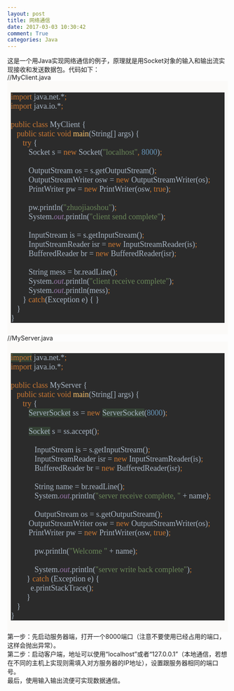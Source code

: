 ```yaml
---
layout: post
title: 网络通信
date: 2017-03-03 10:30:42
comment: True
categories: Java
---
```



<div>这是一个用Java实现网络通信的例子，原理就是用Socket对象的输入和输出流实现接收和发送数据包。代码如下：</div>
<div>//MyClient.java</div>
<div></div>
<div style="padding:8px; font-family:Monaco,Menlo,Consolas,'Courier New',monospace; color:rgb(51,51,51); background-color:rgb(251,250,248)">
<pre style="background-color:#2b2b2b; color:#a9b7c6; font-family:'Menlo'; font-size:13.5pt"><span style="color:#cc7832">import </span>java.net.*<span style="color:#cc7832">;
</span><span style="color:#cc7832">import </span>java.io.*<span style="color:#cc7832">;
</span><span style="color:#cc7832">
</span><span style="color:#cc7832">public class </span>MyClient {
&nbsp;&nbsp; <span style="color:#cc7832">public static void </span><span style="color:#ffc66d">main</span>(String[] args) {
&nbsp;&nbsp;&nbsp;&nbsp;&nbsp; <span style="color:#cc7832">try </span>{
&nbsp;&nbsp;&nbsp;&nbsp;&nbsp;&nbsp;&nbsp;&nbsp; Socket s = <span style="color:#cc7832">new </span>Socket(<span style="color:#6a8759">&quot;localhost&quot;</span><span style="color:#cc7832">, </span><span style="color:#6897bb">8000</span>)<span style="color:#cc7832">;
</span><span style="color:#cc7832">
</span><span style="color:#cc7832">&nbsp;&nbsp;&nbsp;&nbsp;&nbsp;&nbsp;&nbsp;&nbsp; </span>OutputStream os = s.getOutputStream()<span style="color:#cc7832">;
</span><span style="color:#cc7832">&nbsp;&nbsp;&nbsp;&nbsp;&nbsp;&nbsp;&nbsp;&nbsp; </span>OutputStreamWriter osw = <span style="color:#cc7832">new </span>OutputStreamWriter(os)<span style="color:#cc7832">;
</span><span style="color:#cc7832">&nbsp;&nbsp;&nbsp;&nbsp;&nbsp;&nbsp;&nbsp;&nbsp; </span>PrintWriter pw = <span style="color:#cc7832">new </span>PrintWriter(osw<span style="color:#cc7832">, true</span>)<span style="color:#cc7832">;
</span><span style="color:#cc7832">
</span><span style="color:#cc7832">&nbsp;&nbsp;&nbsp;&nbsp;&nbsp;&nbsp;&nbsp;&nbsp; </span>pw.println(<span style="color:#6a8759">&quot;zhuojiaoshou&quot;</span>)<span style="color:#cc7832">;
</span><span style="color:#cc7832">&nbsp;&nbsp;&nbsp;&nbsp;&nbsp;&nbsp;&nbsp;&nbsp; </span>System.<span style="color:#9876aa"><em>out</em></span>.println(<span style="color:#6a8759">&quot;client send complete&quot;</span>)<span style="color:#cc7832">;
</span><span style="color:#cc7832">
</span><span style="color:#cc7832">&nbsp;&nbsp;&nbsp;&nbsp;&nbsp;&nbsp;&nbsp;&nbsp; </span>InputStream is = s.getInputStream()<span style="color:#cc7832">;
</span><span style="color:#cc7832">&nbsp;&nbsp;&nbsp;&nbsp;&nbsp;&nbsp;&nbsp;&nbsp; </span>InputStreamReader isr = <span style="color:#cc7832">new </span>InputStreamReader(is)<span style="color:#cc7832">;
</span><span style="color:#cc7832">&nbsp;&nbsp;&nbsp;&nbsp;&nbsp;&nbsp;&nbsp;&nbsp; </span>BufferedReader br = <span style="color:#cc7832">new </span>BufferedReader(isr)<span style="color:#cc7832">;
</span><span style="color:#cc7832">
</span><span style="color:#cc7832">&nbsp;&nbsp;&nbsp;&nbsp;&nbsp;&nbsp;&nbsp;&nbsp; </span>String mess = br.readLine()<span style="color:#cc7832">;
</span><span style="color:#cc7832">&nbsp;&nbsp;&nbsp;&nbsp;&nbsp;&nbsp;&nbsp;&nbsp; </span>System.<span style="color:#9876aa"><em>out</em></span>.println(<span style="color:#6a8759">&quot;client receive complete&quot;</span>)<span style="color:#cc7832">;
</span><span style="color:#cc7832">&nbsp;&nbsp;&nbsp;&nbsp;&nbsp;&nbsp;&nbsp;&nbsp; </span>System.<span style="color:#9876aa"><em>out</em></span>.println(mess)<span style="color:#cc7832">;
</span><span style="color:#cc7832">&nbsp;&nbsp;&nbsp;&nbsp;&nbsp; </span>} <span style="color:#cc7832">catch</span>(Exception e) { }
&nbsp;&nbsp; }
}</pre>
</div>
<div>//MyServer.java</div>
<div></div>
<div style="padding:8px; font-family:Monaco,Menlo,Consolas,'Courier New',monospace; color:rgb(51,51,51); background-color:rgb(251,250,248)">
<pre style="background-color:#2b2b2b; color:#a9b7c6; font-family:'Menlo'; font-size:13.5pt"><span style="color:#cc7832; background-color:#344134">import</span><span style="color:#cc7832"> </span>java.net.*<span style="color:#cc7832">;
</span><span style="color:#cc7832">import </span>java.io.*<span style="color:#cc7832">;
</span><span style="color:#cc7832">
</span><span style="color:#cc7832">public class </span>MyServer {
&nbsp;&nbsp; <span style="color:#cc7832">public static void </span><span style="color:#ffc66d">main</span>(String[] args) {
&nbsp;&nbsp;&nbsp;&nbsp;&nbsp; <span style="color:#cc7832">try </span>{
&nbsp;&nbsp;&nbsp;&nbsp;&nbsp;&nbsp;&nbsp;&nbsp; <span style="background-color:#344134">ServerSocket</span> ss = <span style="color:#cc7832">new </span><span style="background-color:#344134">ServerSocket</span>(<span style="color:#6897bb">8000</span>)<span style="color:#cc7832">;
</span><span style="color:#cc7832">
</span><span style="color:#cc7832">&nbsp;&nbsp;&nbsp;&nbsp;&nbsp;&nbsp;&nbsp;&nbsp; </span><span style="background-color:#344134">Socket</span> s = ss.accept()<span style="color:#cc7832">;
</span><span style="color:#cc7832">
</span><span style="color:#cc7832">&nbsp;&nbsp;&nbsp;&nbsp;&nbsp;&nbsp;&nbsp;&nbsp;&nbsp;&nbsp;&nbsp; </span>InputStream is = s.getInputStream()<span style="color:#cc7832">;
</span><span style="color:#cc7832">&nbsp;&nbsp;&nbsp;&nbsp;&nbsp;&nbsp;&nbsp;&nbsp;&nbsp;&nbsp;&nbsp; </span>InputStreamReader isr = <span style="color:#cc7832">new </span>InputStreamReader(is)<span style="color:#cc7832">;
</span><span style="color:#cc7832">&nbsp;&nbsp;&nbsp;&nbsp;&nbsp;&nbsp;&nbsp;&nbsp;&nbsp;&nbsp;&nbsp; </span>BufferedReader br = <span style="color:#cc7832">new </span>BufferedReader(isr)<span style="color:#cc7832">;
</span><span style="color:#cc7832">
</span><span style="color:#cc7832">&nbsp;&nbsp;&nbsp;&nbsp;&nbsp;&nbsp;&nbsp;&nbsp;&nbsp;&nbsp;&nbsp; </span>String name = br.readLine()<span style="color:#cc7832">;
</span><span style="color:#cc7832">&nbsp;&nbsp;&nbsp;&nbsp;&nbsp;&nbsp;&nbsp;&nbsp;&nbsp;&nbsp;&nbsp; </span>System.<span style="color:#9876aa"><em>out</em></span>.println(<span style="color:#6a8759">&quot;server receive complete, &quot; </span>&#43; name)<span style="color:#cc7832">;
</span><span style="color:#cc7832">
</span><span style="color:#cc7832">&nbsp;&nbsp;&nbsp;&nbsp;&nbsp;&nbsp;&nbsp;&nbsp;&nbsp;&nbsp;&nbsp; </span>OutputStream os = s.getOutputStream()<span style="color:#cc7832">;
</span><span style="color:#cc7832">&nbsp;&nbsp;&nbsp;&nbsp;&nbsp;&nbsp;&nbsp;&nbsp; </span>OutputStreamWriter osw = <span style="color:#cc7832">new </span>OutputStreamWriter(os)<span style="color:#cc7832">;
</span><span style="color:#cc7832">&nbsp;&nbsp;&nbsp;&nbsp;&nbsp;&nbsp;&nbsp;&nbsp; </span>PrintWriter pw = <span style="color:#cc7832">new </span>PrintWriter(osw<span style="color:#cc7832">, true</span>)<span style="color:#cc7832">;
</span><span style="color:#cc7832">
</span><span style="color:#cc7832">&nbsp;&nbsp;&nbsp;&nbsp;&nbsp;&nbsp;&nbsp;&nbsp;&nbsp;&nbsp;&nbsp; </span>pw.println(<span style="color:#6a8759">&quot;Welcome &quot; </span>&#43; name)<span style="color:#cc7832">;
</span><span style="color:#cc7832">
</span><span style="color:#cc7832">&nbsp;&nbsp;&nbsp;&nbsp;&nbsp;&nbsp;&nbsp;&nbsp;&nbsp;&nbsp;&nbsp; </span>System.<span style="color:#9876aa"><em>out</em></span>.println(<span style="color:#6a8759">&quot;server write back complete&quot;</span>)<span style="color:#cc7832">;
</span><span style="color:#cc7832">&nbsp;&nbsp;&nbsp;&nbsp;&nbsp;&nbsp;&nbsp; </span>} <span style="color:#cc7832">catch </span>(Exception e) {
&nbsp;&nbsp;&nbsp;&nbsp;&nbsp;&nbsp;&nbsp;&nbsp;&nbsp; e.printStackTrace()<span style="color:#cc7832">;
</span><span style="color:#cc7832">&nbsp;&nbsp;&nbsp;&nbsp;&nbsp;&nbsp;&nbsp; </span>}
&nbsp;&nbsp; }
}</pre>
</div>
<div>第一步：先启动服务器端，打开一个8000端口（注意不要使用已经占用的端口，这样会抛出异常）。</div>
<div>第二步：启动客户端，地址可以使用“localhost”或者“127.0.0.1”（本地通信，若想在不同的主机上实现则需填入对方服务器的IP地址），设置跟服务器相同的端口号。</div>
<div>最后，使用输入输出流便可实现数据通信。</div>
<div></div>
